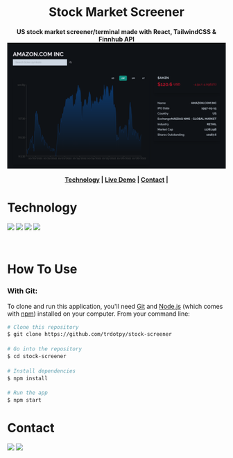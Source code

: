 <h1 align="center">
Stock Market Screener 
  <br>
</h1>
<h4 align='center'>
US stock market screener/terminal made with React, TailwindCSS & Finnhub API

<img src="./public/stock-screener-ss.png">

<p align="center">
  <a href="#technology-used">Technology</a> |
  <a href="">Live Demo</a> |
  <a href="#contact">Contact</a> |
</p>

# Technology

<img src='https://img.shields.io/badge/React-20232A?style=for-the-badge&logo=react&logoColor=61DAFB'> <img src='https://img.shields.io/badge/Tailwind_CSS-38B2AC?style=for-the-badge&logo=tailwind-css&logoColor=white'> <img src='https://img.shields.io/badge/GIT-E44C30?style=for-the-badge&logo=git&logoColor=white'> <img src='https://img.shields.io/badge/Vercel-000000?style=for-the-badge&logo=vercel&logoColor=white'>

<br>

# How To Use

### With Git:

To clone and run this application, you'll need [Git](https://git-scm.com) and [Node.js](https://nodejs.org/en/download/) (which comes with [npm](http://npmjs.com)) installed on your computer. From your command line:

```bash
# Clone this repository
$ git clone https://github.com/trdotpy/stock-screener

# Go into the repository
$ cd stock-screener

# Install dependencies
$ npm install

# Run the app
$ npm start
```

# Contact

[<img src='https://img.shields.io/badge/GitHub-100000?style=for-the-badge&logo=github&logoColor=white'>](https://github.com/trdotpy/)
[<img src='https://img.shields.io/badge/Microsoft_Outlook-0078D4?style=for-the-badge&logo=microsoft-outlook&logoColor=white'>](mailto:tanvi.rahman@outlook.com)
